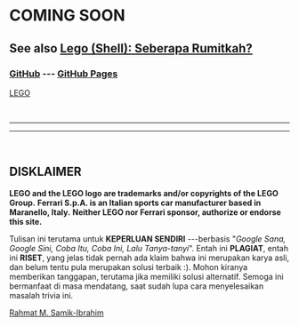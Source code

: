 ---
---
<h1>COMING SOON</h1>

<h2>See also <a href="https://rahmatm.samik-ibrahim.vlsm.org/2015/03/lego-shell-seberapa-rumitkah.html">Lego 
(Shell): Seberapa Rumitkah?</a></h2>

<h3><a href="https://github.com/VauLEGO/250GTO/">GitHub</a> ---
<a href="https://250GTO.ferrari.vlsm.org/">GitHub Pages</a></h3>

<a href="https://lego.com/">LEGO</a>

<br>
<hr>
<hr>
<br>


## DISKLAIMER

<b>LEGO and the LEGO logo are trademarks and/or copyrights of the LEGO Group.</b>
<b>Ferrari S.p.A. is an Italian sports car manufacturer based in Maranello, Italy.</b>
<b>Neither LEGO nor Ferrari sponsor, authorize or endorse this site.</b>

Tulisan ini terutama untuk <b>KEPERLUAN SENDIRI</b> ---berbasis 
"<i>Google Sana, Google Sini, Coba Itu, Coba Ini, Lalu Tanya-tanyi</i>".
Entah ini <b>PLAGIAT</b>, entah ini <b>RISET</b>, yang jelas tidak pernah ada klaim bahwa ini merupakan karya asli, 
dan belum tentu pula merupakan solusi terbaik :).
Mohon kiranya memberikan tanggapan, terutama jika memiliki solusi alternatif.
Semoga ini bermanfaat di masa mendatang, saat sudah lupa cara menyelesaikan masalah trivia ini.

<a href="http://rahmatm.samik-ibrahim.vlsm.org/">Rahmat M. Samik-Ibrahim</a>

